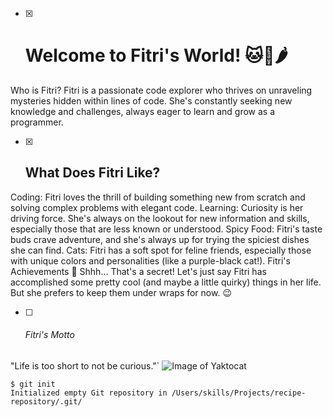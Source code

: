 - [x] # Welcome to Fitri's World! 🐱🔮🌶️
Who is Fitri?
Fitri is a passionate code explorer who thrives on unraveling mysteries hidden within lines of code. She's constantly seeking new knowledge and challenges, always eager to learn and grow as a programmer.

- [x] ## What Does Fitri Like?
Coding: Fitri loves the thrill of building something new from scratch and solving complex problems with elegant code.
Learning: Curiosity is her driving force. She's always on the lookout for new information and skills, especially those that are less known or understood.
Spicy Food: Fitri's taste buds crave adventure, and she's always up for trying the spiciest dishes she can find.
Cats: Fitri has a soft spot for feline friends, especially those with unique colors and personalities (like a purple-black cat!).
Fitri's Achievements
🤫 Shhh... That's a secret! Let's just say Fitri has accomplished some pretty cool (and maybe a little quirky) things in her life. But she prefers to keep them under wraps for now. 😉

- [ ] ###### Fitri's Motto
"Life is too short to not be curious."`
![Image of Yaktocat](https://octodex.github.com/images/yaktocat.png)

```
$ git init
Initialized empty Git repository in /Users/skills/Projects/recipe-repository/.git/
```

